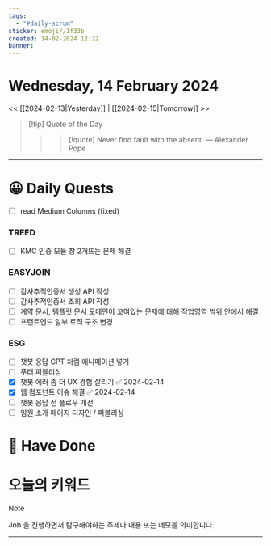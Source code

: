 ```yaml
---
tags:
  - "#daily-scrum"
sticker: emoji//1f33b
created: 14-02-2024 12:22
banner:
---
```

# Wednesday, 14 February 2024
<< [[2024-02-13|Yesterday]] | [[2024-02-15|Tomorrow]] >>

> [!tip] Quote of the Day  
> > > [!quote] Never find fault with the absent.
> — Alexander Pope

---

#  😀 Daily Quests
- [ ] read Medium Columns (fixed)
### TREED
- [ ] KMC 인증 모듈 창 2개뜨는 문제 해결
### EASYJOIN
- [ ] 감사추적인증서 생성 API 작성
- [ ] 감사추적인증서 조회 API 작성
- [ ] 계약 문서, 템플릿 문서 도메인이 꼬여있는 문제에 대해 작업영역 범위 안에서 해결
- [ ] 프런트엔드 일부 로직 구조 변경

### ESG
- [ ] 챗봇 응답 GPT 처럼 애니메이션 넣기
- [ ] 푸터 퍼블리싱
- [x] 챗봇 에러 좀 더 UX 경험 살리기 ✅ 2024-02-14
- [x] 웹 컴포넌트 이슈 해결 ✅ 2024-02-14
- [ ] 챗봇 응답 전 플로우 개선
- [ ] 임원 소개 페이지 디자인 / 퍼블리싱
	
# 🙂 Have Done



# 오늘의 키워드

> [!NOTE]
> Job 을 진행하면서 탐구해야하는 주제나 내용 또는 메모를 의미합니다.


---

